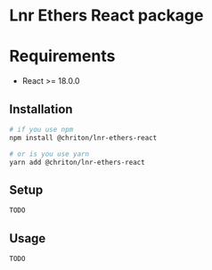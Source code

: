 
# Lnr Ethers React package

# Requirements
- React >= 18.0.0

## Installation

```bash
# if you use npm
npm install @chriton/lnr-ethers-react

# or is you use yarn
yarn add @chriton/lnr-ethers-react
```

## Setup

```typescript
TODO
```

## Usage

```typescript
TODO
```